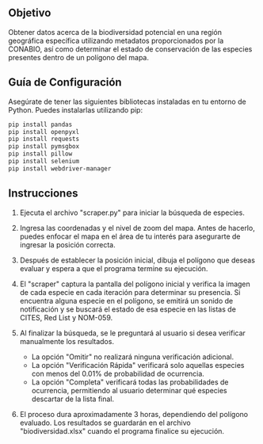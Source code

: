 ## Objetivo
Obtener datos acerca de la biodiversidad potencial en una región geográfica específica utilizando metadatos proporcionados por la CONABIO, así como determinar el estado de conservación de las especies presentes dentro de un polígono del mapa.

## Guía de Configuración

Asegúrate de tener las siguientes bibliotecas instaladas en tu entorno de Python. Puedes instalarlas utilizando pip:

```bash
pip install pandas
pip install openpyxl
pip install requests
pip install pymsgbox
pip install pillow
pip install selenium
pip install webdriver-manager
```
## Instrucciones

1. Ejecuta el archivo "scraper.py" para iniciar la búsqueda de especies.

2. Ingresa las coordenadas y el nivel de zoom del mapa. Antes de hacerlo, puedes enfocar el mapa en el área de tu interés para asegurarte de ingresar la posición correcta.

3. Después de establecer la posición inicial, dibuja el polígono que deseas evaluar y espera a que el programa termine su ejecución.

4. El "scraper" captura la pantalla del polígono inicial y verifica la imagen de cada especie en cada iteración para determinar su presencia. Si encuentra alguna especie en el polígono, se emitirá un sonido de notificación y se buscará el estado de esa especie en las listas de CITES, Red List y NOM-059.

5. Al finalizar la búsqueda, se le preguntará al usuario si desea verificar manualmente los resultados.

   - La opción "Omitir" no realizará ninguna verificación adicional.
   - La opción "Verificación Rápida" verificará solo aquellas especies con menos del 0.01% de probabilidad de ocurrencia.
   - La opción "Completa" verificará todas las probabilidades de ocurrencia, permitiendo al usuario determinar qué especies descartar de la lista final.

6. El proceso dura aproximadamente 3 horas, dependiendo del polígono evaluado. Los resultados se guardarán en el archivo "biodiversidad.xlsx" cuando el programa finalice su ejecución.
